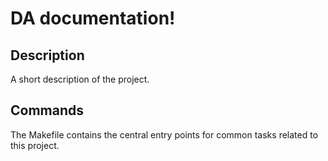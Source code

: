 # DA documentation!

## Description

A short description of the project.

## Commands

The Makefile contains the central entry points for common tasks related to this project.

